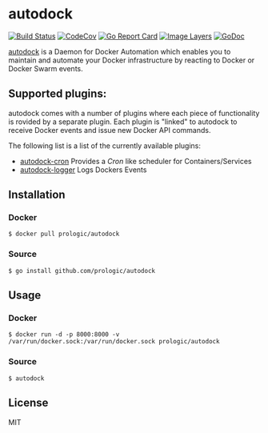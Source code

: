 # autodock

[![Build Status](https://travis-ci.org/prologic/autodock.svg)](https://travis-ci.org/prologic/autodock)
[![CodeCov](https://codecov.io/gh/prologic/autodock/branch/master/graph/badge.svg)](https://codecov.io/gh/prologic/autodock)
[![Go Report Card](https://goreportcard.com/badge/github.com/prologic/autodock)](https://goreportcard.com/report/github.com/prologic/autodock)
[![Image Layers](https://badge.imagelayers.io/prologic/autodock:latest.svg)](https://imagelayers.io/?images=prologic/autodock:latest)
[![GoDoc](https://godoc.org/github.com/prologic/autodock?status.svg)](https://godoc.org/github.com/prologic/autodock)

[autodock](https://github.com/prologic/autodock) is a Daemon for
Docker Automation which enables you to maintain and automate your Docker
infrastructure by reacting to Docker or Docker Swarm events.

## Supported plugins:

autodock comes with a number of plugins where each piece of functionality is
rovided by a separate plugin. Each plugin is "linked" to autodock to receive
Docker events and issue new Docker API commands.

The following list is a list of the currently available plugins:

- [autodock-cron](https://github.com/prologic/autodock)
  Provides a *Cron* like scheduler for Containers/Services
- [autodock-logger](https://github.com/prologic/autodock-logger)
  Logs Dockers Events

## Installation

### Docker

```#!bash
$ docker pull prologic/autodock
```

### Source

```#!bash
$ go install github.com/prologic/autodock
```

## Usage

### Docker

```#!bash
$ docker run -d -p 8000:8000 -v /var/run/docker.sock:/var/run/docker.sock prologic/autodock
```

### Source

```#!bash
$ autodock
```

## License

MIT
